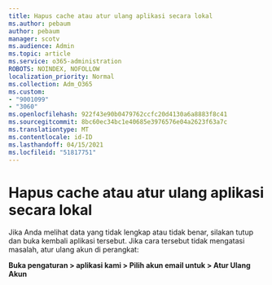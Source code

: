```yaml
---
title: Hapus cache atau atur ulang aplikasi secara lokal
ms.author: pebaum
author: pebaum
manager: scotv
ms.audience: Admin
ms.topic: article
ms.service: o365-administration
ROBOTS: NOINDEX, NOFOLLOW
localization_priority: Normal
ms.collection: Adm_O365
ms.custom:
- "9001099"
- "3060"
ms.openlocfilehash: 922f43e90b0479762ccfc20d4130a6a8883f8c41
ms.sourcegitcommit: 8bc60ec34bc1e40685e3976576e04a2623f63a7c
ms.translationtype: MT
ms.contentlocale: id-ID
ms.lasthandoff: 04/15/2021
ms.locfileid: "51817751"
---
```

# <a name="clear-the-cache-or-locally-reset-the-app"></a>Hapus cache atau atur ulang aplikasi secara lokal

Jika Anda melihat data yang tidak lengkap atau tidak benar, silakan tutup dan buka kembali aplikasi tersebut.  Jika cara tersebut tidak mengatasi masalah, atur ulang akun di perangkat: 

**Buka pengaturan > aplikasi kami > Pilih akun email untuk > Atur Ulang Akun**